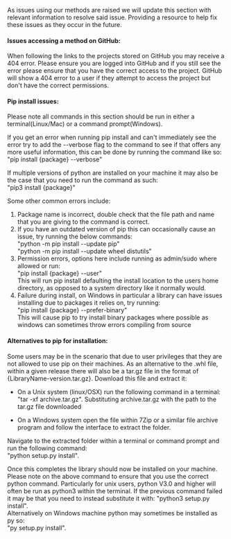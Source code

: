 As issues using our methods are raised we will update this section with relevant information to resolve said issue. Providing a resource to help fix these issues as they occur in the future.  
  
#### Issues accessing a method on GitHub:  
When following the links to the projects stored on GitHub you may receive a 404 error. Please ensure you are logged into
GitHub and if you still see the error please ensure that you have the correct access to the project. GitHub will show a
404 error to a user if they attempt to access the project but don't have the correct permissions.  
  

#### Pip install issues:  
  
Please note all commands in this section should be run in either a terminal(Linux/Mac) or a command prompt(Windows).  
  
If you get an error when running pip install and can't immediately see the error try to add the --verbose flag to the
command to see if that offers any more useful information, this can be done by running the command like so:  
"pip install {package} --verbose"  
  
If multiple versions of python are installed on your machine it may also be the case that you need to run the command as
such:  
"pip3 install {package}"  
  
Some other common errors include:  
  
1. Package name is incorrect, double check that the file path and name that you are giving to the command is correct.
2. If you have an outdated version of pip this can occasionally cause an issue, try running the below commands:  
"python -m pip install --update pip"  
"python -m pip install --update wheel distutils"  
3. Permission errors, options here include running as admin/sudo where allowed or run:  
"pip install {package} --user"  
This will run pip install defaulting the install location to the users home directory, as opposed to a system directory
like it normally would.
4. Failure during install, on Windows in particular a library can have issues installing due to packages it relies on,
try running:  
"pip install {package} --prefer-binary"  
This will cause pip to try install binary packages where possible as windows can sometimes throw errors compiling from
source
  
#### Alternatives to pip for installation:  
  
Some users may be in the scenario that due to user privileges that they are not allowed to use pip on their machines.
As an alternative to the .whl file, within a given release there will also be a tar.gz file in the format of
{LibraryName-version.tar.gz}. Download this file and extract it:  
  
- On a Unix system (linux/OSX) run the following command in a terminal: "tar -xf archive.tar.gz". Substituting archive.tar.gz
with the path to the tar.gz file downloaded
  
- On a Windows system open the file within 7Zip or a similar file archive program and follow the interface to extract the
folder.  
  
Navigate to the extracted folder within a terminal or command prompt and run the following command:    
"python setup.py install".  
  
Once this completes the library should now be installed on your machine. Please note on the above command to ensure
that you use the correct python command. Particularly for unix users, python V3.0 and higher will often be run as python3
within the terminal. If the previous command failed it may be that you need to instead substitute it with: 
"python3 setup.py install".  
Alternatively on Windows machine python may sometimes be installed as py so:  
"py setup.py install".